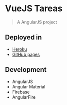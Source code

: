 # VueJS Tareas

> A AngularJS project

## Deployed in

- [Heroku](https://angularjs-tareas.herokuapp.com/)
- [GitHub pages](https://mayako.github.io/angularjs-tareas)

## Development
- AngularJS
- Angular Material
- Firebase
- AngularFire